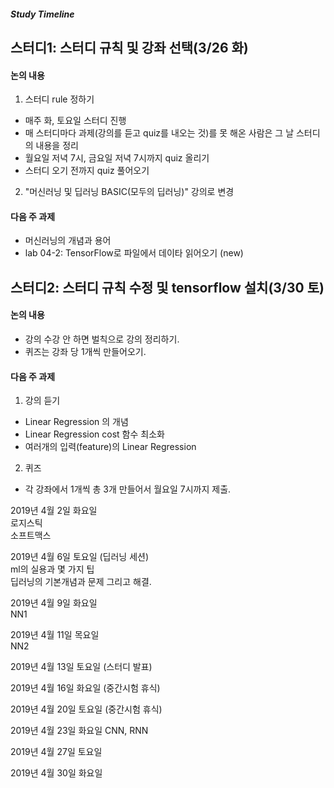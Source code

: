 ##### Study Timeline
## 스터디1: 스터디 규칙 및 강좌 선택(3/26 화)
#### 논의 내용  
1. 스터디 rule 정하기  
- 매주 화, 토요일 스터디 진행
- 매 스터디마다 과제(강의를 듣고 quiz를 내오는 것)를 못 해온 사람은 그 날 스터디의 내용을 정리
- 월요일 저녁 7시, 금요일 저녁 7시까지 quiz 올리기  
- 스터디 오기 전까지 quiz 풀어오기
 
2. "머신러닝 및 딥러닝 BASIC(모두의 딥러닝)" 강의로 변경

#### 다음 주 과제  
- 머신러닝의 개념과 용어
- lab 04-2: TensorFlow로 파일에서 데이타 읽어오기 (new)

## 스터디2: 스터디 규칙 수정 및 tensorflow 설치(3/30 토)

#### 논의 내용  
- 강의 수강 안 하면 벌칙으로 강의 정리하기. 
- 퀴즈는 강좌 당 1개씩 만들어오기.

#### 다음 주 과제  
1. 강의 듣기
- Linear Regression 의 개념
- Linear Regression cost 함수 최소화
- 여러개의 입력(feature)의 Linear Regression

2. 퀴즈
- 각 강좌에서 1개씩 총 3개 만들어서 월요일 7시까지 제출.

2019년 4월 2일 화요일  
로지스틱  
소프트맥스  

2019년 4월 6일 토요일  (딥러닝 세션)  
ml의 실용과 몇 가지 팁  
딥러닝의 기본개념과 문제 그리고 해결.  

2019년 4월 9일 화요일  
NN1

2019년 4월 11일 목요일  
NN2  

2019년 4월 13일 토요일  (스터디 발표)  

2019년 4월 16일 화요일 (중간시험 휴식)

2019년 4월 20일 토요일 (중간시험 휴식)

2019년 4월 23일 화요일
CNN, RNN

2019년 4월 27일 토요일

2019년 4월 30일 화요일

